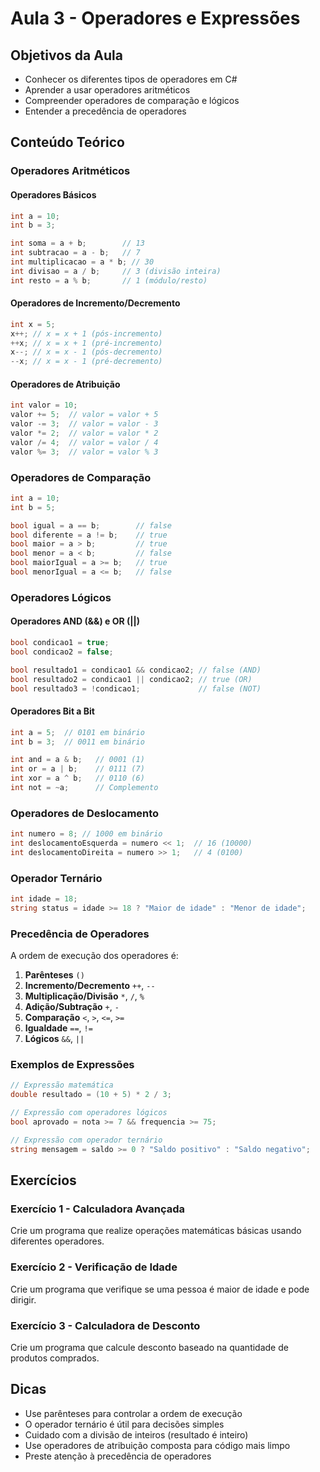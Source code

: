 # Aula 3 - Operadores e Expressões

## Objetivos da Aula
- Conhecer os diferentes tipos de operadores em C#
- Aprender a usar operadores aritméticos
- Compreender operadores de comparação e lógicos
- Entender a precedência de operadores

## Conteúdo Teórico

### Operadores Aritméticos

#### Operadores Básicos
```csharp
int a = 10;
int b = 3;

int soma = a + b;        // 13
int subtracao = a - b;   // 7
int multiplicacao = a * b; // 30
int divisao = a / b;     // 3 (divisão inteira)
int resto = a % b;       // 1 (módulo/resto)
```

#### Operadores de Incremento/Decremento
```csharp
int x = 5;
x++; // x = x + 1 (pós-incremento)
++x; // x = x + 1 (pré-incremento)
x--; // x = x - 1 (pós-decremento)
--x; // x = x - 1 (pré-decremento)
```

#### Operadores de Atribuição
```csharp
int valor = 10;
valor += 5;  // valor = valor + 5
valor -= 3;  // valor = valor - 3
valor *= 2;  // valor = valor * 2
valor /= 4;  // valor = valor / 4
valor %= 3;  // valor = valor % 3
```

### Operadores de Comparação

```csharp
int a = 10;
int b = 5;

bool igual = a == b;        // false
bool diferente = a != b;    // true
bool maior = a > b;         // true
bool menor = a < b;         // false
bool maiorIgual = a >= b;   // true
bool menorIgual = a <= b;   // false
```

### Operadores Lógicos

#### Operadores AND (&&) e OR (||)
```csharp
bool condicao1 = true;
bool condicao2 = false;

bool resultado1 = condicao1 && condicao2; // false (AND)
bool resultado2 = condicao1 || condicao2; // true (OR)
bool resultado3 = !condicao1;             // false (NOT)
```

#### Operadores Bit a Bit
```csharp
int a = 5;  // 0101 em binário
int b = 3;  // 0011 em binário

int and = a & b;   // 0001 (1)
int or = a | b;    // 0111 (7)
int xor = a ^ b;   // 0110 (6)
int not = ~a;      // Complemento
```

### Operadores de Deslocamento
```csharp
int numero = 8; // 1000 em binário
int deslocamentoEsquerda = numero << 1;  // 16 (10000)
int deslocamentoDireita = numero >> 1;   // 4 (0100)
```

### Operador Ternário
```csharp
int idade = 18;
string status = idade >= 18 ? "Maior de idade" : "Menor de idade";
```

### Precedência de Operadores

A ordem de execução dos operadores é:
1. **Parênteses** `()`
2. **Incremento/Decremento** `++`, `--`
3. **Multiplicação/Divisão** `*`, `/`, `%`
4. **Adição/Subtração** `+`, `-`
5. **Comparação** `<`, `>`, `<=`, `>=`
6. **Igualdade** `==`, `!=`
7. **Lógicos** `&&`, `||`

### Exemplos de Expressões

```csharp
// Expressão matemática
double resultado = (10 + 5) * 2 / 3;

// Expressão com operadores lógicos
bool aprovado = nota >= 7 && frequencia >= 75;

// Expressão com operador ternário
string mensagem = saldo >= 0 ? "Saldo positivo" : "Saldo negativo";
```

## Exercícios

### Exercício 1 - Calculadora Avançada
Crie um programa que realize operações matemáticas básicas usando diferentes operadores.

### Exercício 2 - Verificação de Idade
Crie um programa que verifique se uma pessoa é maior de idade e pode dirigir.

### Exercício 3 - Calculadora de Desconto
Crie um programa que calcule desconto baseado na quantidade de produtos comprados.

## Dicas
- Use parênteses para controlar a ordem de execução
- O operador ternário é útil para decisões simples
- Cuidado com a divisão de inteiros (resultado é inteiro)
- Use operadores de atribuição composta para código mais limpo
- Preste atenção à precedência de operadores 